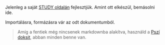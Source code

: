 Jelenleg a saját [STUDY oldalán](https://github.com/kaktusztea/km100/wiki/STUDY.pszi) fejlesztjük. Amint ott elkészül, bemásolni ide.

Importálásra, formázásra vár az odt dokumentumból.

> Amíg a fentiek még nincsenek markdownba alakítva, használd a [Pszí doksit](https://github.com/kaktusztea/km100/raw/master/archive/pdf/km100_06_pszi.pdf?raw=true), abban minden benne van.
